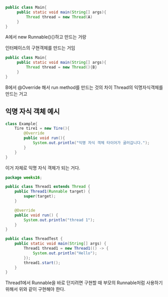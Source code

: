 ```java
public class Main{
	 public static void main(String[] args){
		 Thread thread = new Thread(A)
	 }
}
```

A에서 new Runnable(){}하고 만드는 거랑

인터페이스의 구현객체를 만드는 거임

```java
public class Main{
	 public static void main(String[] args){
		 Thread thread = new Thread(){B}
	 }
}
```

B에서 @Override 해서 run method를 만드는 것의 차이
Thread의 익명자식객체를 만드는 거고

## 익명 자식 객체 예시
```java
class Example{
	Tire tire1 = new Tire(){
		@Override
		public void run(){
			System.out.println("익명 자식 객체 타이어가 굴러갑니다.");
		}
	}
}
```

이거 자체로 익명 자식 객체가 되는 거다.



```java
package weeks16;

public class Thread1 extends Thread {
    public Thread1(Runnable target) {
        super(target);
    }

    @Override
    public void run() {
        System.out.println("thread 1");
    }
}

public class ThreadTest {
    public static void main(String[] args) {
        Thread1 thread1 = new Thread1(() -> {
            System.out.println("Hello");
        });
        thread1.start();
    }
}

```

Thread1에서 Runnable을 바로 던지려면 구현할 때 부모의 Runnable처럼 사용하기 위해서 위와 같이 구현해야 한다.